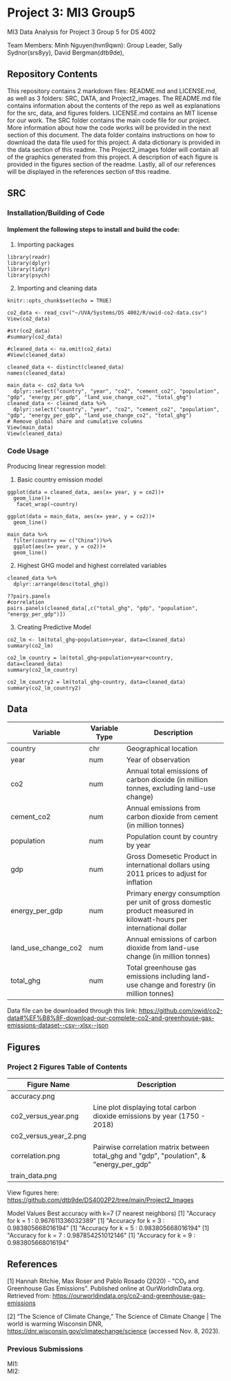 # Project 3: MI3 Group5
MI3 Data Analysis for Project 3 Group 5 for DS 4002

Team Members:
Minh Nguyen(hvn9qwn): Group Leader,
Sally Sydnor(srs8yy),
David Bergman(dtb9de),


## Repository Contents

This repository contains 2 markdown files: README.md and LICENSE.md, as well as 3 folders: SRC, DATA, and Project2_images. The README.md file contains information about the contents of the repo as well as explanations for the src, data, and figures folders. LICENSE.md contains an MIT license for our work. The SRC folder contains the main code file for our project. More information about how the code works will be provided in the next section of this document. The data folder contains instructions on how to download the data file used for this project. A data dictionary is provided in the data section of this readme. The Project2_images folder will contain all of the graphics generated from this project. A description of each figure is provided in the figures section of the readme. Lastly, all of our references will be displayed in the references section of this readme.

## SRC

### Installation/Building of Code

#### Implement the following steps to install and build the code:
1. Importing packages
```{r}
library(readr)
library(dplyr)
library(tidyr)
library(psych)
```
2. Importing and cleaning data
```{r}
knitr::opts_chunk$set(echo = TRUE)

co2_data <- read_csv("~/UVA/Systems/DS 4002/R/owid-co2-data.csv")
View(co2_data)

#str(co2_data)
#summary(co2_data)

#cleaned_data <- na.omit(co2_data)
#View(cleaned_data)

cleaned_data <- distinct(cleaned_data)
names(cleaned_data)

main_data <- co2_data %>%
  dplyr::select("country", "year", "co2", "cement_co2", "population", "gdp", "energy_per_gdp", "land_use_change_co2", "total_ghg")
cleaned_data <- cleaned_data %>%
  dplyr::select("country", "year", "co2", "cement_co2", "population", "gdp", "energy_per_gdp", "land_use_change_co2", "total_ghg")
# Remove global share and cumulative columns
View(main_data)
View(cleaned_data)
```
### Code Usage

Producing linear regression model:

1. Basic country emission model
```{r}
ggplot(data = cleaned_data, aes(x= year, y = co2))+
  geom_line()+
   facet_wrap(~country)

ggplot(data = main_data, aes(x= year, y = co2))+
  geom_line()

main_data %>%
  filter(country == c("China"))%>%
  ggplot(aes(x= year, y = co2))+
  geom_line()
```
2. Highest GHG model and highest correlated variables
```{r}
cleaned_data %>% 
  dplyr::arrange(desc(total_ghg))

??pairs.panels
#correlation
pairs.panels(cleaned_data[,c("total_ghg", "gdp", "population", "energy_per_gdp")])
```
3. Creating Predictive Model
```{r}
co2_lm <- lm(total_ghg~population+year, data=cleaned_data)
summary(co2_lm)

co2_lm_country = lm(total_ghg~population+year+country, data=cleaned_data)
summary(co2_lm_country)

co2_lm_country2 = lm(total_ghg~country, data=cleaned_data)
summary(co2_lm_country2)
```

## Data

| Variable    | Variable Type | Description                                            |
| ----------- | ------------- | -------------------------------------------------------|
| country     | chr           | Geographical location                                  |
| year        | num           | Year of observation                                    | 
| co2         | num           | Annual total emissions of carbon dioxide (in million tonnes, excluding land-use change) |
| cement_co2  | num           | Annual emissions from carbon dioxide from cement (in million tonnes)                    |
| population  | num           | Population count by country by year                    |
| gdp         | num           | Gross Domesetic Product in international dollars using 2011 prices to adjust for inflation| 
| energy_per_gdp | num        | Primary energy consumption per unit of gross domestic product measured in kilowatt-hours per international dollar | 
| land_use_change_co2 | num   | Annual emissions of carbon dioxide from land-use change (in million tonnes)           |
| total_ghg   | num           | Total greenhouse gas emissions including land-use change and forestry (in million tonnes) | 



Data file can be downloaded through this link: https://github.com/owid/co2-data#%EF%B8%8F-download-our-complete-co2-and-greenhouse-gas-emissions-dataset--csv--xlsx--json


## Figures

### Project 2 Figures Table of Contents
| Figure Name      | Description |
| ----------- | ----------- |
| accuracy.png | |
| co2_versus_year.png | Line plot displaying total carbon dioxide emissions by year (1750 - 2018)|
| co2_versus_year_2.png | | 
| correlation.png | Pairwise correlation matrix between total_ghg and "gdp", "poulation", & "energy_per_gdp" |
| train_data.png | | 

View figures here: https://github.com/dtb9de/DS4002P2/tree/main/Project2_Images

Model Values
Best accuracy with k=7 (7 nearest neighbors)
[1] "Accuracy for k = 1 : 0.967611336032389"
[1] "Accuracy for k = 3 : 0.983805668016194"
[1] "Accuracy for k = 5 : 0.983805668016194"
[1] "Accuracy for k = 7 : 0.987854251012146"
[1] "Accuracy for k = 9 : 0.983805668016194"


## References
[1] Hannah Ritchie, Max Roser and Pablo Rosado (2020) - "CO₂ and Greenhouse Gas Emissions". Published online at OurWorldInData.org. Retrieved from: https://ourworldindata.org/co2-and-greenhouse-gas-emissions 

[2] “The Science of Climate Change,” The Science of Climate Change | The world is warming Wisconsin DNR, https://dnr.wisconsin.gov/climatechange/science (accessed Nov. 8, 2023). 

### Previous Submissions
MI1:  
MI2:  


